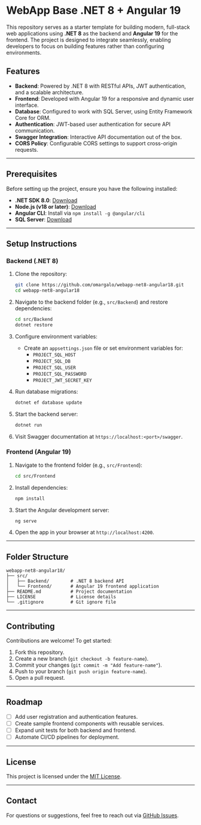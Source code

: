 
# WebApp Base .NET 8 + Angular 19

This repository serves as a starter template for building modern, full-stack web applications using **.NET 8** as the backend and **Angular 19** for the frontend. The project is designed to integrate seamlessly, enabling developers to focus on building features rather than configuring environments.

## Features
- **Backend**: Powered by .NET 8 with RESTful APIs, JWT authentication, and a scalable architecture.
- **Frontend**: Developed with Angular 19 for a responsive and dynamic user interface.
- **Database**: Configured to work with SQL Server, using Entity Framework Core for ORM.
- **Authentication**: JWT-based user authentication for secure API communication.
- **Swagger Integration**: Interactive API documentation out of the box.
- **CORS Policy**: Configurable CORS settings to support cross-origin requests.

---

## Prerequisites
Before setting up the project, ensure you have the following installed:
- **.NET SDK 8.0**: [Download](https://dotnet.microsoft.com/download)
- **Node.js (v18 or later)**: [Download](https://nodejs.org)
- **Angular CLI**: Install via `npm install -g @angular/cli`
- **SQL Server**: [Download](https://www.microsoft.com/en-us/sql-server/sql-server-downloads)

---

## Setup Instructions

### Backend (.NET 8)
1. Clone the repository:
   ```bash
   git clone https://github.com/omargalo/webapp-net8-angular18.git
   cd webapp-net8-angular18
   ```

2. Navigate to the backend folder (e.g., `src/Backend`) and restore dependencies:
   ```bash
   cd src/Backend
   dotnet restore
   ```

3. Configure environment variables:
   - Create an `appsettings.json` file or set environment variables for:
     - `PROJECT_SQL_HOST`
     - `PROJECT_SQL_DB`
     - `PROJECT_SQL_USER`
     - `PROJECT_SQL_PASSWORD`
     - `PROJECT_JWT_SECRET_KEY`

4. Run database migrations:
   ```bash
   dotnet ef database update
   ```

5. Start the backend server:
   ```bash
   dotnet run
   ```

6. Visit Swagger documentation at `https://localhost:<port>/swagger`.

### Frontend (Angular 19)
1. Navigate to the frontend folder (e.g., `src/Frontend`):
   ```bash
   cd src/Frontend
   ```

2. Install dependencies:
   ```bash
   npm install
   ```

3. Start the Angular development server:
   ```bash
   ng serve
   ```

4. Open the app in your browser at `http://localhost:4200`.

---

## Folder Structure
```
webapp-net8-angular18/
├── src/
│   ├── Backend/        # .NET 8 backend API
│   └── Frontend/       # Angular 19 frontend application
├── README.md           # Project documentation
├── LICENSE             # License details
└── .gitignore          # Git ignore file
```

---

## Contributing
Contributions are welcome! To get started:
1. Fork this repository.
2. Create a new branch (`git checkout -b feature-name`).
3. Commit your changes (`git commit -m "Add feature-name"`).
4. Push to your branch (`git push origin feature-name`).
5. Open a pull request.

---

## Roadmap
- [ ] Add user registration and authentication features.
- [ ] Create sample frontend components with reusable services.
- [ ] Expand unit tests for both backend and frontend.
- [ ] Automate CI/CD pipelines for deployment.

---

## License
This project is licensed under the [MIT License](LICENSE).

---

## Contact
For questions or suggestions, feel free to reach out via [GitHub Issues](https://github.com/omargalo/webapp-net8-angular18/issues).
